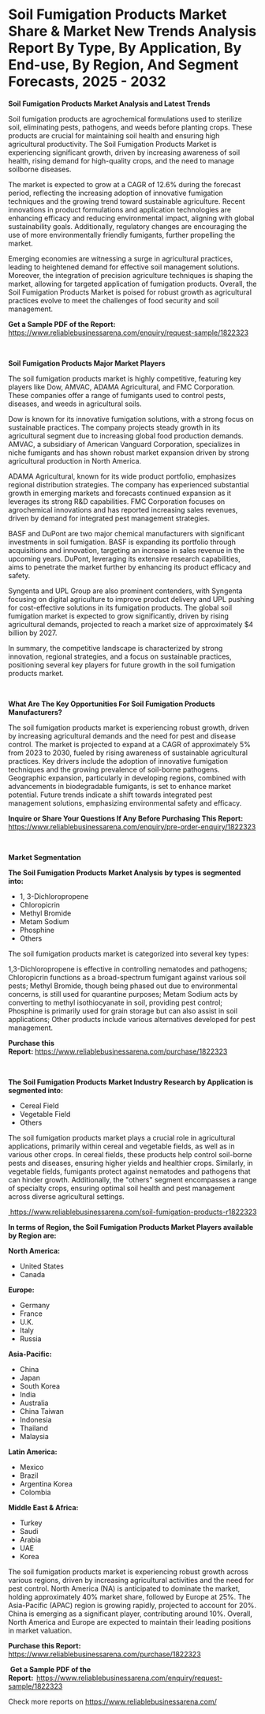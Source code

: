 <p><h1>Soil Fumigation Products Market Share & Market New Trends Analysis Report By Type, By Application, By End-use, By Region, And Segment Forecasts, 2025 - 2032</h1></p><p><strong>Soil Fumigation Products Market Analysis and Latest Trends</strong></p>
<p><p>Soil fumigation products are agrochemical formulations used to sterilize soil, eliminating pests, pathogens, and weeds before planting crops. These products are crucial for maintaining soil health and ensuring high agricultural productivity. The Soil Fumigation Products Market is experiencing significant growth, driven by increasing awareness of soil health, rising demand for high-quality crops, and the need to manage soilborne diseases.</p><p>The market is expected to grow at a CAGR of 12.6% during the forecast period, reflecting the increasing adoption of innovative fumigation techniques and the growing trend toward sustainable agriculture. Recent innovations in product formulations and application technologies are enhancing efficacy and reducing environmental impact, aligning with global sustainability goals. Additionally, regulatory changes are encouraging the use of more environmentally friendly fumigants, further propelling the market.</p><p>Emerging economies are witnessing a surge in agricultural practices, leading to heightened demand for effective soil management solutions. Moreover, the integration of precision agriculture techniques is shaping the market, allowing for targeted application of fumigation products. Overall, the Soil Fumigation Products Market is poised for robust growth as agricultural practices evolve to meet the challenges of food security and soil management.</p></p>
<p><strong>Get a Sample PDF of the Report:&nbsp;</strong> <a href="https://www.reliablebusinessarena.com/enquiry/request-sample/1822323?utm_campaign=3272&utm_medium=2&utm_source=Github&utm_content=ia&utm_term=01042025&utm_id=soil-fumigation-products">https://www.reliablebusinessarena.com/enquiry/request-sample/1822323</a></p>
<p>&nbsp;</p>
<p><strong>Soil Fumigation Products Major Market Players</strong></p>
<p><p>The soil fumigation products market is highly competitive, featuring key players like Dow, AMVAC, ADAMA Agricultural, and FMC Corporation. These companies offer a range of fumigants used to control pests, diseases, and weeds in agricultural soils.</p><p>Dow is known for its innovative fumigation solutions, with a strong focus on sustainable practices. The company projects steady growth in its agricultural segment due to increasing global food production demands. AMVAC, a subsidiary of American Vanguard Corporation, specializes in niche fumigants and has shown robust market expansion driven by strong agricultural production in North America.</p><p>ADAMA Agricultural, known for its wide product portfolio, emphasizes regional distribution strategies. The company has experienced substantial growth in emerging markets and forecasts continued expansion as it leverages its strong R&D capabilities. FMC Corporation focuses on agrochemical innovations and has reported increasing sales revenues, driven by demand for integrated pest management strategies.</p><p>BASF and DuPont are two major chemical manufacturers with significant investments in soil fumigation. BASF is expanding its portfolio through acquisitions and innovation, targeting an increase in sales revenue in the upcoming years. DuPont, leveraging its extensive research capabilities, aims to penetrate the market further by enhancing its product efficacy and safety.</p><p>Syngenta and UPL Group are also prominent contenders, with Syngenta focusing on digital agriculture to improve product delivery and UPL pushing for cost-effective solutions in its fumigation products. The global soil fumigation market is expected to grow significantly, driven by rising agricultural demands, projected to reach a market size of approximately $4 billion by 2027.</p><p>In summary, the competitive landscape is characterized by strong innovation, regional strategies, and a focus on sustainable practices, positioning several key players for future growth in the soil fumigation products market.</p></p>
<p>&nbsp;</p>
<p><strong>What Are The Key Opportunities For Soil Fumigation Products Manufacturers?</strong></p>
<p><p>The soil fumigation products market is experiencing robust growth, driven by increasing agricultural demands and the need for pest and disease control. The market is projected to expand at a CAGR of approximately 5% from 2023 to 2030, fueled by rising awareness of sustainable agricultural practices. Key drivers include the adoption of innovative fumigation techniques and the growing prevalence of soil-borne pathogens. Geographic expansion, particularly in developing regions, combined with advancements in biodegradable fumigants, is set to enhance market potential. Future trends indicate a shift towards integrated pest management solutions, emphasizing environmental safety and efficacy.</p></p>
<p><strong>Inquire or Share Your Questions If Any Before Purchasing This Report:</strong> <a href="https://www.reliablebusinessarena.com/enquiry/pre-order-enquiry/1822323?utm_campaign=3272&utm_medium=2&utm_source=Github&utm_content=ia&utm_term=01042025&utm_id=soil-fumigation-products">https://www.reliablebusinessarena.com/enquiry/pre-order-enquiry/1822323</a></p>
<p>&nbsp;</p>
<p><strong>Market Segmentation</strong></p>
<p><strong>The Soil Fumigation Products Market Analysis by types is segmented into:</strong></p>
<p><ul><li>1, 3-Dichloropropene</li><li>Chloropicrin</li><li>Methyl Bromide</li><li>Metam Sodium</li><li>Phosphine</li><li>Others</li></ul></p>
<p><p>The soil fumigation products market is categorized into several key types: </p><p>1,3-Dichloropropene is effective in controlling nematodes and pathogens; Chloropicrin functions as a broad-spectrum fumigant against various soil pests; Methyl Bromide, though being phased out due to environmental concerns, is still used for quarantine purposes; Metam Sodium acts by converting to methyl isothiocyanate in soil, providing pest control; Phosphine is primarily used for grain storage but can also assist in soil applications; Other products include various alternatives developed for pest management.</p></p>
<p><strong>Purchase this Report:&nbsp;</strong><a href="https://www.reliablebusinessarena.com/purchase/1822323?utm_campaign=3272&utm_medium=2&utm_source=Github&utm_content=ia&utm_term=01042025&utm_id=soil-fumigation-products">https://www.reliablebusinessarena.com/purchase/1822323</a></p>
<p>&nbsp;</p>
<p><strong>The Soil Fumigation Products Market Industry Research by Application is segmented into:</strong></p>
<p><ul><li>Cereal Field</li><li>Vegetable Field</li><li>Others</li></ul></p>
<p><p>The soil fumigation products market plays a crucial role in agricultural applications, primarily within cereal and vegetable fields, as well as in various other crops. In cereal fields, these products help control soil-borne pests and diseases, ensuring higher yields and healthier crops. Similarly, in vegetable fields, fumigants protect against nematodes and pathogens that can hinder growth. Additionally, the "others" segment encompasses a range of specialty crops, ensuring optimal soil health and pest management across diverse agricultural settings.</p></p>
<p><a href="https://www.reliablebusinessarena.com/soil-fumigation-products-r1822323?utm_campaign=3272&utm_medium=2&utm_source=Github&utm_content=ia&utm_term=01042025&utm_id=soil-fumigation-products">&nbsp;https://www.reliablebusinessarena.com/soil-fumigation-products-r1822323</a></p>
<p><strong>In terms of Region, the Soil Fumigation Products Market Players available by Region are:</strong></p>
<p>
    <p> <strong> North America: </strong>
        <ul>
            <li>United States</li>
            <li>Canada</li>
        </ul>
        </p> 
    <p> <strong> Europe: </strong>
        <ul>
            <li>Germany</li>
            <li>France</li>
            <li>U.K.</li>
            <li>Italy</li>
            <li>Russia</li>
        </ul>
        </p> 
    <p> <strong> Asia-Pacific: </strong>
        <ul>
            <li>China</li>
            <li>Japan</li>
            <li>South Korea</li>
            <li>India</li>
            <li>Australia</li>
            <li>China Taiwan</li>
            <li>Indonesia</li>
            <li>Thailand</li>
            <li>Malaysia</li>
        </ul>
        </p> 
    <p> <strong> Latin America: </strong>
        <ul>
            <li>Mexico</li>
            <li>Brazil</li>
            <li>Argentina Korea</li>
            <li>Colombia</li>
        </ul>
        </p> 
    <p> <strong> Middle East & Africa: </strong>
        <ul>
            <li>Turkey</li>
            <li>Saudi</li>
            <li>Arabia</li>
            <li>UAE</li>
            <li>Korea</li>
        </ul>
    </p>
    </p>
<p><p>The soil fumigation products market is experiencing robust growth across various regions, driven by increasing agricultural activities and the need for pest control. North America (NA) is anticipated to dominate the market, holding approximately 40% market share, followed by Europe at 25%. The Asia-Pacific (APAC) region is growing rapidly, projected to account for 20%. China is emerging as a significant player, contributing around 10%. Overall, North America and Europe are expected to maintain their leading positions in market valuation.</p></p>
<p><strong>Purchase this Report: </strong><a href="https://www.reliablebusinessarena.com/purchase/1822323?utm_campaign=3272&utm_medium=2&utm_source=Github&utm_content=ia&utm_term=01042025&utm_id=soil-fumigation-products">https://www.reliablebusinessarena.com/purchase/1822323</a></p>
<p>&nbsp;<strong>Get a Sample PDF of the Report:&nbsp;&nbsp;</strong><a href="https://www.reliablebusinessarena.com/enquiry/request-sample/1822323?utm_campaign=3272&utm_medium=2&utm_source=Github&utm_content=ia&utm_term=01042025&utm_id=soil-fumigation-products">https://www.reliablebusinessarena.com/enquiry/request-sample/1822323</a></p>
<p><strong></strong></p>
<p>Check more reports on <a href="https://www.reliablebusinessarena.com/?utm_campaign=3272&utm_medium=2&utm_source=Github&utm_content=ia&utm_term=01042025&utm_id=soil-fumigation-products">https://www.reliablebusinessarena.com/</a></p>
